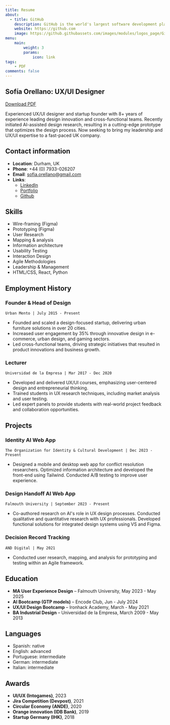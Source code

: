 ```yaml
---
title: Resume
about:
  - title: GitHub
    description: GitHub is the world's largest software development platform.
    website: https://github.com
    image: https://github.githubassets.com/images/modules/logos_page/GitHub-Mark.png
menu:
    main: 
        weight: 3
        params:
            icon: link
tags: 
    - PDF
comments: false
---
```


## Sofía Orellano: UX/UI Designer
[Download PDF](https://drive.google.com/file/d/1_72e0CrpVkZcS-XGWsN5FB4DUhubxb_0/view?usp=sharing)

Experienced UX/UI designer and startup founder with 8+ years of experience leading design innovation and cross-functional teams. Recently initiated AI-assisted design research, resulting in a cutting-edge prototype that optimizes the design process. Now seeking to bring my leadership and UX/UI expertise to a fast-paced UK company.

## Contact information

- **Location**: Durham, UK  
- **Phone**: +44 (0) 7933-026207  
- **Email**: <sofia.orellano@gmail.com>  
- **Links**:
  - [LinkedIn](https://www.linkedin.com/in/sofiaorellano/)  
  - [Portfolio](https://sofiaorellanoportfolio.netlify.app)  
  - [Github](https://github.com/Sofia-UX-UI?tab=repositories)

## Skills

- Wire-framing (Figma)  
- Prototyping (Figma)  
- User Research 
- Mapping & analysis
- Information architecture 
- Usability Testing  
- Interaction Design  
- Agile Methodologies  
- Leadership & Management  
- HTML/CSS, React, Python

## Employment History

### Founder & Head of Design  

`Urban Mento | July 2015 - Present`

- Founded and scaled a design-focused startup, delivering urban furniture solutions in over 20 cities.  
- Increased user engagement by 35% through innovative design in e-commerce, urban design, and gaming sectors.  
- Led cross-functional teams, driving strategic initiatives that resulted in product innovations and business growth.

### Lecturer  

`Universidad de la Empresa | Mar 2017 - Dec 2020`

- Developed and delivered UX/UI courses, emphasizing user-centered design and entrepreneurial thinking.  
- Trained students in UX research techniques, including market analysis and user testing.  
- Led expert panels to provide students with real-world project feedback and collaboration opportunities.

## Projects

### Identity AI Web App  

`The Organization for Identity & Cultural Development | Dec 2023 - Present`

- Designed a mobile and desktop web app for conflict resolution researchers. Optimized information architecture and developed the front-end using Tailwind. Conducted A/B testing to improve user experience.

### Design Handoff AI Web App  

`Falmouth University | September 2023 - Present`

- Co-authored research on AI's role in UX design processes. Conducted qualitative and quantitative research with UX professionals. Developed functional solutions for integrated design systems using VS and Figma.

### Decision Record Tracking  

`AND Digital | May 2021`

- Conducted user research, mapping, and analysis for prototyping and testing within an Agile framework.

## Education

- **MA User Experience Design** – Falmouth University, May 2023 - May 2025  
- **AI Bootcamp (GTP models)** – Encode Club, Jun - July 2024  
- **UX/UI Design Bootcamp** – Ironhack Academy, March - May 2021  
- **BA Industrial Design** – Universidad de la Empresa, March 2009 - May 2013  

## Languages

- Spanish: native
- English: advanced
- Portuguese: intermediate  
- German: intermediate
- Italian: intermediate

## Awards

- **UI/UX (Intogames)**, 2023  
- **Jira Competition (Devpost)**, 2021  
- **Circular Economy (ANDE)**, 2020  
- **Orange innovation (IDB Bank)**, 2019  
- **Startup Germany (IHK)**, 2018


<!--Coming from an industrial design background, I have a particular interest for technical aspects of projects, such as programming on different languages and different frameworks. While I enjoy participating in all stages of the design process, the design handoff is a topic that has caught my attention.

`🐋`
`🏄🏻`
`🧘🏻‍♀️`
`🌲`

## Highlights of my career

>- ***Industrial Design Studio**: Worked in an industrial design studio.*
>- ***Award-Winning Thesis**: My industrial design thesis won international awards and grants, eventually becoming a reality.*
>- ***Startup Founder**: Founded a startup based on my thesis.*
>- ***Project Development**: Designed and developed over 50 projects for the startup.*
>- ***International Speaker**: Traveled to the US, Germany, and Latin America to give talks and present the startup.*
>- ***Web Design**: Designed websites on the side.*
>- ***UX Bootcamp in Germany**: Lived in Germany during covid and completed a UX bootcamp.*
>- ***Moved to the UK**: Officially moved to the UK.*
>- ***Continued Startup Work**: Continued working on the startup, though the distance posed challenges.*
>- ***Started UX Masters**: Began a UX master’s program.*
>- ***Project Creation**: Started creating amazing projects.*
>- ***Interest in Machine Learning**: Became very interested in machine learning.*
>- ***Collaboration with Researchers**: Started collaborating with computer science researchers.*
>- ***Seeking Outstanding Projects**: Looking for outstanding projects to work on.*

To use this feature, add `links` section to frontmatter.

This page's frontmatter:

```yaml
links:
  - title: GitHub
    description: GitHub is the world's largest software development platform.
    website: https://github.com
    image: https://github.githubassets.com/images/modules/logos_page/GitHub-Mark.png
  - title: TypeScript
    description: TypeScript is a typed superset of JavaScript that compiles to plain JavaScript.
    website: https://www.typescriptlang.org
    image: ts-logo-128.jpg
```

`image` field accepts both local and external images.
